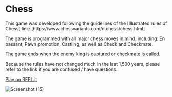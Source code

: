 <h1>Chess</h1>
<p>
This game was developed following the guidelines of the [Illustrated rules of Chess]
link: [https://www.chessvariants.com/d.chess/chess.html]
</p>
<p>
The game is programmed with all major chess moves in mind, including:
En passant, Pawn promotion, Castling, as well as Check and Checkmate.
</p>
<p>
The game ends when the enemy king is captured or checkmate is called.
</p>
<p>
Because the rules have not changed much in the last 1,500 years,
please refer to the link if you are confused / have questions.
</p>

[Play on REPL.it](https://repl.it/@nhleto/Chess-1#lib/board.rb)


![Screenshot (15)](https://user-images.githubusercontent.com/68115763/103695207-2c1a9780-4f6a-11eb-9fad-80fa9b78b911.png)



